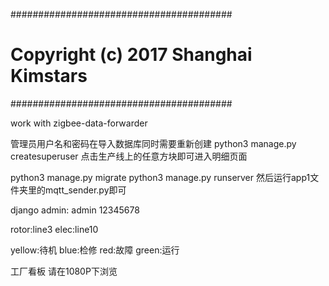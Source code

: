 ########################################
# Copyright (c) 2017 Shanghai Kimstars #
########################################

work with zigbee-data-forwarder


管理员用户名和密码在导入数据库同时需要重新创建 python3 manage.py createsuperuser
点击生产线上的任意方块即可进入明细页面

python3 manage.py migrate
python3 manage.py runserver
然后运行app1文件夹里的mqtt_sender.py即可

django admin:
admin
12345678


rotor:line3
elec:line10

yellow:待机
blue:检修
red:故障
green:运行

工厂看板 请在1080P下浏览
